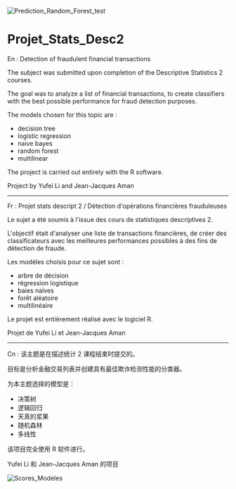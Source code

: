 ![Prediction_Random_Forest_test](https://user-images.githubusercontent.com/79601509/171346229-c17062d2-28fc-4fb6-b6cb-2a182a0ee5c1.PNG)
# Projet_Stats_Desc2
En : Detection of fraudulent financial transactions

The subject was submitted upon completion of the Descriptive Statistics 2 courses.

The goal was to analyze a list of financial transactions, to create classifiers with the best possible performance for fraud detection purposes.

The models chosen for this topic are :
- decision tree
- logistic regression
- naive bayes
- random forest
- multilinear

The project is carried out entirely with the R software.

Project by Yufei Li and Jean-Jacques Aman

______________________________________________________________________________________________

Fr : Projet stats descript 2 / Détection d'opérations financières frauduleuses

Le sujet a été soumis à l'issue des cours de statistiques descriptives 2.

L'objectif était d'analyser une liste de transactions financières, de créer des classificateurs avec les meilleures performances possibles à des fins de détection de fraude.

Les modèles choisis pour ce sujet sont :
- arbre de décision
- régression logistique
- baies naïves
- forêt aléatoire
- multilinéaire

Le projet est entièrement réalisé avec le logiciel R.

Projet de Yufei Li et Jean-Jacques Aman

______________________________________________________________________________________________

Cn : 该主题是在描述统计 2 课程结束时提交的。

目标是分析金融交易列表并创建具有最佳欺诈检测性能的分类器。

为本主题选择的模型是：

- 决策树
- 逻辑回归
- 天真的浆果
- 随机森林
- 多线性

该项目完全使用 R 软件进行。

Yufei Li 和 Jean-Jacques Aman 的项目





![Scores_Modeles](https://user-images.githubusercontent.com/79601509/171345798-135f7fb7-b769-45f3-afe8-397d35a51fc1.PNG)
